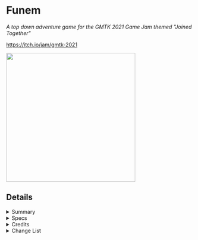 # Funem
<i>A top down adventure game for the GMTK 2021 Game Jam themed "Joined Together"</i>

https://itch.io/jam/gmtk-2021

<img src="https://img.itch.zone/aW1nLzYyMDc3OTgucG5n/original/aOHUkp.png" width="347" height="347" />

## Details 

<details>
<summary>Summary</summary>
<blockquote>
	
A top down twin stick puzzle game, inspired by 2D Zelda and Final Fantasy Adventure. </i> 

<i>The game has bee sumitted to itch.io and the game jam 4 hours, 25 minutes before the deadline </i>

<i>Link to the itch.io page: https://persomatey.itch.io/funem </i>

<i>Link to the game jam submission page: https://itch.io/jam/gmtk-2021/rate/1082906 </i>

</blockquote>
</details> 

<details>
<summary>Specs</summary>
<blockquote>
	
Unity 2020.3.8f1
https://download.unity3d.com/download_unity/507919d4fff5/UnityDownloadAssistant-2020.3.8f1.exe

SLN solution in Visual Studio Community 2019 Preview 
https://visualstudio.microsoft.com/vs/community/

Trello board
https://trello.com/b/TFLqyVVL/project-tethered
	
</blockquote>
</details> 

<details>
<summary>Credits</summary>
<blockquote>
	
- <b>Programming</b>
	- [Hunter Goodin](https://huntergoodin.com/)
- <b>Art</b>
	- [Hunter Goodin](https://huntergoodin.com/)
	- [Kenny Assets](https://www.kenney.nl/assets)
- <b>SFX</b>
	- [Hunter Goodin](https://huntergoodin.com/)

</blockquote>
</details>

<details>
<summary>Change List</summary>
<blockquote>

<details>
<summary>CL-000003 (The Pickup Update)</summary>
<blockquote>

- Made the following changes: 
	- Fixed bug where the text for an item still appears on screen even after the item has been picked up 
		- Did this by completely redoing the way that the text works 
			- Now I'm using instantiated 3DText objects 
	- Fixed bug where the fadeout animation still occurs even if the item has already been picked up 
		- Fixed this using the above method 
	- Edited the README to reflect the above changes 

</blockquote>
</details>

<details>
<summary>CL-000002 (The AI Update)</summary>
<blockquote>

- Made the following changes: 
	- Made it so that the sprite of the rope changes depending on which side Wasd is compared to Arro
	- Made changes to the enemy AI 
		- If a character leaves the area but the other character is still in the area, the rat will start chasing the other character 
		- Made it so that the sprite flips depending on the position of the character it is chasing 
	- Edited the README to reflect the above changes 

</blockquote>
</details>

<details>
<summary>CL-000001 (The Combat Update)</summary>
<blockquote>

- Made the following changes: 
	- Made some changes to the combat: 
		- Made sword swing faster 
			- Speed was 1000 now it's 1500 
		- Made sword swing either clockwise or counterclockwise depending on the last direction that character moved 
			- Different depenging on whether it's Wasd or Arro 
		- Made it so that both characters can swing their swords at the same time 
	- Made some bug fixes: 
		- Fixed bug where the enemy can still damage the player even if they're dead 
			- Fixed this by checkinging if the death coroutine has started before dealing the damage 
		- Fixed bug where dead enemies can be hit through walls 
			- My previous fix for the aforementioned bug was to remove the collision which is what caused this bug 
				- The fix for that bug also fixed this bug 
		- Fixed bug where sometimes swinging the sword would make the enemies go flying way too far 
			- This was caused by having the coroutine that stopped velocity in the sword's script so this coroutine would not conclude if the sword was destroyed before the timer was up 
			- Fixed this by putting the coroutine in the enemy's script instead 
	- Edited the README to reflect the above changes 


</blockquote>
</details>

<details>
<summary>CL-000000 (The First Update)</summary>
<blockquote>

- Made the following changes: 
	- Added Unity project as it was when submitted 
	- Added .gitignore file 
	- Edited the README to reflect the above changes 

</blockquote>
</details>

</blockquote>
</details>
